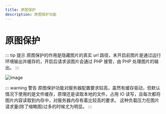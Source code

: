 ```yaml
---
title: 原图保护
description: 原图保护功能
---
```


# 原图保护

::: tip 提示
原图保护的作用是隐藏图片的真实 url 路径，未开启前图片是通过运行环境输出并缓存的，开启后请求该图片会通过 PHP 接管，由 PHP 处理图片的输出。
:::

![image](https://user-images.githubusercontent.com/22728201/158729429-ebb0fb57-ce0b-4903-922b-aca94bc8370e.png)

::: warning 警告
原图保护功能对服务器配置要求较高，虽然有缓存驱动，但默认情况下使用的是文件缓存，原理还是读取本地的文件，占用 IO 读写，且每次都将图片内容读取到内存中，对服务器内存有着比较高的要求。
这种负载压力在图片请求量(除了缩略图)过多的时候尤为明显。
:::